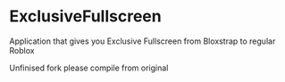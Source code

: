 # ExclusiveFullscreen
Application that gives you Exclusive Fullscreen from Bloxstrap to regular Roblox

Unfinised fork please compile from original
